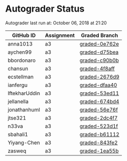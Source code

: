 # Autograder Status
Autograder last run at: October 06, 2018 at 21:20

| GitHub ID | Assignment | Graded Branch |
|-----------|------------|---------------|
| anna1013 | a3 | [graded-0e762e](https://github.com/Fall2018COMP401-001/a3-anna1013/tree/graded-0e762e) | 
| aychen99 | a3 | [graded-d75bea](https://github.com/Fall2018COMP401-001/a3-aychen99/tree/graded-d75bea) | 
| bbordonaro | a3 | [graded-c90b0b](https://github.com/Fall2018COMP401-001/a3-bbordonaro/tree/graded-c90b0b) | 
| chansun | a3 | [graded-4f8aff](https://github.com/Fall2018COMP401-001/a3-chansun/tree/graded-4f8aff) | 
| ecstellman | a3 | [graded-2676d9](https://github.com/Fall2018COMP401-001/a3-ecstellman/tree/graded-2676d9) | 
| ianfergu | a3 | [graded-dfaa40](https://github.com/Fall2018COMP401-001/a3-ianfergu/tree/graded-dfaa40) | 
| IftekharUddin | a3 | [graded-53ed11](https://github.com/Fall2018COMP401-001/a3-IftekharUddin/tree/graded-53ed11) | 
| jellanella | a3 | [graded-674bd4](https://github.com/Fall2018COMP401-001/a3-jellanella/tree/graded-674bd4) | 
| jonathanhuml | a3 | [graded-56e76f](https://github.com/Fall2018COMP401-001/a3-jonathanhuml/tree/graded-56e76f) | 
| jtse321 | a3 | [graded-2dc4f7](https://github.com/Fall2018COMP401-001/a3-jtse321/tree/graded-2dc4f7) | 
| n33va | a3 | [graded-523d1f](https://github.com/Fall2018COMP401-001/a3-n33va/tree/graded-523d1f) | 
| sbahali1 | a3 | [graded-b61112](https://github.com/Fall2018COMP401-001/a3-sbahali1/tree/graded-b61112) | 
| Yiyang-Chen | a3 | [graded-843fe2](https://github.com/Fall2018COMP401-001/a3-Yiyang-Chen/tree/graded-843fe2) | 
| zasweq | a3 | [graded-1ea55b](https://github.com/Fall2018COMP401-001/a3-zasweq/tree/graded-1ea55b) | 
